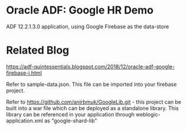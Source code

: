 # Oracle ADF: Google HR Demo  
ADF 12.2.1.3.0 application, using Google Firebase as the data-store  

# Related Blog  
https://adf-quintessentials.blogspot.com/2018/12/oracle-adf-google-firebase-i.html  

Refer to sample-data.json. This file can be imported into your firebase project.

Refer to https://github.com/anirbmuk/GoogleLib.git - this project can be built into a war file which can be deployed as a standalone library. This library can be referenced in your application through weblogic-application.xml as "google-shard-lib"
